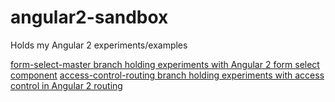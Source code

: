 # angular2-sandbox
Holds my Angular 2 experiments/examples

[form-select-master branch holding experiments with Angular 2 form select component](https://github.com/cdoremus/angular2-sandbox/tree/form-select-master)
[access-control-routing branch holding experiments with access control in Angular 2 routing](https://github.com/cdoremus/angular2-sandbox/tree/access-control-routing)